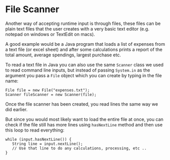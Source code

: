 # File Scanner

Another way of accepting runtime input is through files, these files can be plain text files that the user creates with a very basic text editor (e.g. notepad on windows or TextEdit on macs).

A good example would be a Java program that loads a list of expenses from a text file (or excel sheet) and after some calculations prints a report of the total amount, average spendings, largest purchase etc.

To read a text file in Java you can also use the same `Scanner` class we used to read command line inputs, but instead of passing `System.in` as the argument you pass a `File` object which you can create by typing in the file name:
```
File file = new File("expenses.txt");
Scanner fileScanner = new Scanner(file);
```
Once the file scanner has been created, you read lines the same way we did earlier.

But since you would most likely want to load the entire file at once, you can check if the file still has more lines using `hasNextLine` method and then use this loop to read everything:
```
while (input.hasNextLine()) {
   String line = input.nextLine();
   // Use that line to do any calculations, processing, etc ..
}
```
